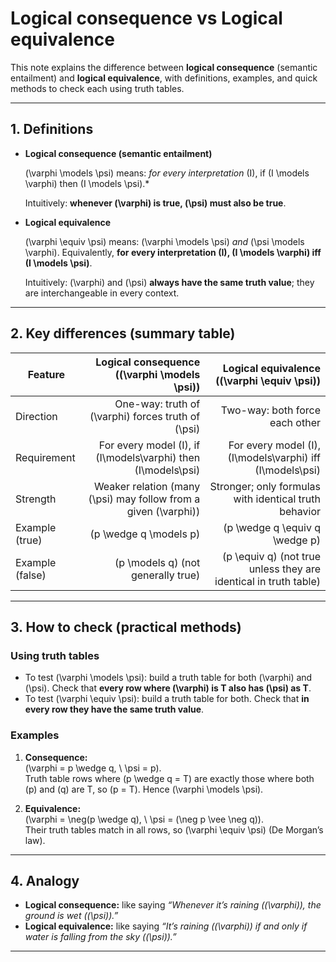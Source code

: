 # Logical consequence vs Logical equivalence

This note explains the difference between **logical consequence** (semantic entailment) and **logical equivalence**, with definitions, examples, and quick methods to check each using truth tables.

---

## 1. Definitions

- **Logical consequence (semantic entailment)**

  \(\varphi \models \psi\) means: *for every interpretation* \(I\), if \(I \models \varphi\) then \(I \models \psi\).*

  Intuitively: **whenever \(\varphi\) is true, \(\psi\) must also be true**.

- **Logical equivalence**

  \(\varphi \equiv \psi\) means: \(\varphi \models \psi\) *and* \(\psi \models \varphi\). Equivalently, **for every interpretation \(I\), \(I \models \varphi\) iff \(I \models \psi\)**.

  Intuitively: \(\varphi\) and \(\psi\) **always have the same truth value**; they are interchangeable in every context.

---

## 2. Key differences (summary table)

| Feature | Logical consequence (\(\varphi \models \psi\)) | Logical equivalence (\(\varphi \equiv \psi\)) |
|---|---:|---:|
| Direction | One-way: truth of \(\varphi\) forces truth of \(\psi\) | Two-way: both force each other |
| Requirement | For every model \(I\), if \(I\models\varphi\) then \(I\models\psi\) | For every model \(I\), \(I\models\varphi\) iff \(I\models\psi\) |
| Strength | Weaker relation (many \(\psi\) may follow from a given \(\varphi\)) | Stronger; only formulas with identical truth behavior |
| Example (true) | \(p \wedge q \models p\) | \(p \wedge q \equiv q \wedge p\) |
| Example (false) | \(p \models q\) (not generally true) | \(p \equiv q\) (not true unless they are identical in truth table) |

---

## 3. How to check (practical methods)

### Using truth tables
- To test \(\varphi \models \psi\): build a truth table for both \(\varphi\) and \(\psi\). Check that **every row where \(\varphi\) is T also has \(\psi\) as T**.
- To test \(\varphi \equiv \psi\): build a truth table for both. Check that **in every row they have the same truth value**.

### Examples
1. **Consequence:**  
   \(\varphi = p \wedge q, \ \psi = p\).  
   Truth table rows where \(p \wedge q = T\) are exactly those where both \(p\) and \(q\) are T, so \(p = T\). Hence \(\varphi \models \psi\).

2. **Equivalence:**  
   \(\varphi = \neg(p \wedge q), \ \psi = (\neg p \vee \neg q)\).  
   Their truth tables match in all rows, so \(\varphi \equiv \psi\) (De Morgan’s law).

---

## 4. Analogy
- **Logical consequence:** like saying *“Whenever it’s raining (\(\varphi\)), the ground is wet (\(\psi\)).”*  
- **Logical equivalence:** like saying *“It’s raining (\(\varphi\)) if and only if water is falling from the sky (\(\psi\)).”*

---
